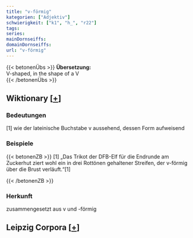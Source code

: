 ```yaml
---
title: "v-förmig"
kategorien: ["Adjektiv"]
schwierigkeit: ["k1", "h_", "r22"]
tags:
series:
mainDornseiffs:
domainDornseiffs:
url: "v-förmig"
---
```


{{< betonenÜbs >}}
**Übersetzung:**  
V-shaped, in the shape of a V  
{{< /betonenÜbs >}}

## Wiktionary [[+](https://de.wiktionary.org/wiki/v-förmig)]

### Bedeutungen
[1] wie der lateinische Buchstabe v aussehend, dessen Form aufweisend  

### Beispiele
{{< betonenZB >}}
[1] „Das Trikot der DFB-Elf für die Endrunde am Zuckerhut ziert wohl ein in drei Rottönen gehaltener Streifen, der v-förmig über die Brust verläuft.“[1]  

{{< /betonenZB >}}
### Herkunft
zusammengesetzt aus v und -förmig  


## Leipzig Corpora [[+](https://corpora.uni-leipzig.de/en/res?word=v-förmig&corpusId=deu_newscrawl-public_2018)]

